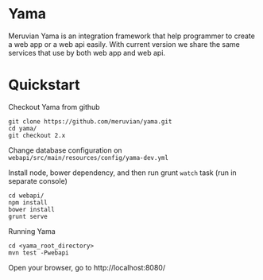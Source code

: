 Yama
====

Meruvian Yama is an integration framework that help programmer to create a web app or a web api easily. With current version we share the same services that use by both web app and web api.

Quickstart
===

Checkout Yama from github
``` 
git clone https://github.com/meruvian/yama.git
cd yama/
git checkout 2.x
```

Change database configuration on `` webapi/src/main/resources/config/yama-dev.yml ``

Install node, bower dependency, and then run grunt `` watch `` task (run in separate console)
```
cd webapi/
npm install
bower install
grunt serve
```

Running Yama
```
cd <yama_root_directory>
mvn test -Pwebapi
```

Open your browser, go to http://localhost:8080/
